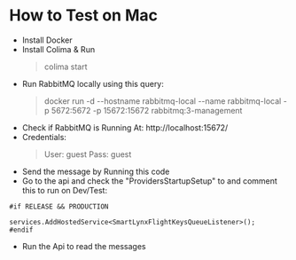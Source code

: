 # How to Test on Mac
- Install Docker
- Install Colima & Run
    > colima start
- Run RabbitMQ locally using this query:
    > docker run -d --hostname rabbitmq-local --name rabbitmq-local -p 5672:5672 -p 15672:15672 rabbitmq:3-management
- Check if RabbitMQ is Running At: http://localhost:15672/
- Credentials:
    > User: guest
    > Pass: guest
- Send the message by Running this code
- Go to the api and check the "ProvidersStartupSetup" to and comment this to run on Dev/Test:

```
#if RELEASE && PRODUCTION
            services.AddHostedService<SmartLynxFlightKeysQueueListener>();
#endif 
```

- Run the Api to read the messages


